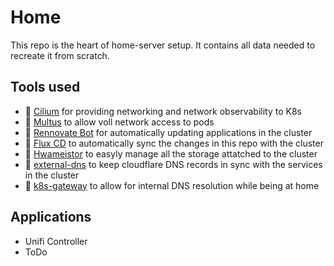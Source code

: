 # Home
This repo is the heart of home-server setup. It contains all data needed to recreate it from scratch.

## Tools used
- 🛜 [Cilium](https://cilium.io/) for providing networking and network observability to K8s
- 📡 [Multus](https://github.com/k8snetworkplumbingwg/multus-cni) to allow voll network access to pods
- 🤖 [Rennovate Bot](https://github.com/renovatebot/renovate) for automatically updating applications in the cluster
- 🦾 [Flux CD](https://fluxcd.io/) to automatically sync the changes in this repo with the cluster
- 💾 [Hwameistor](https://hwameistor.io/) to easyly manage all the storage attatched to the cluster
- 🟰 [external-dns](https://github.com/kubernetes-sigs/external-dns) to keep cloudflare DNS records in sync with the services in the cluster
- 🏡 [k8s-gateway](https://github.com/ori-edge/k8s_gateway) to allow for internal DNS resolution while being at home

## Applications
- Unifi Controller
- ToDo


